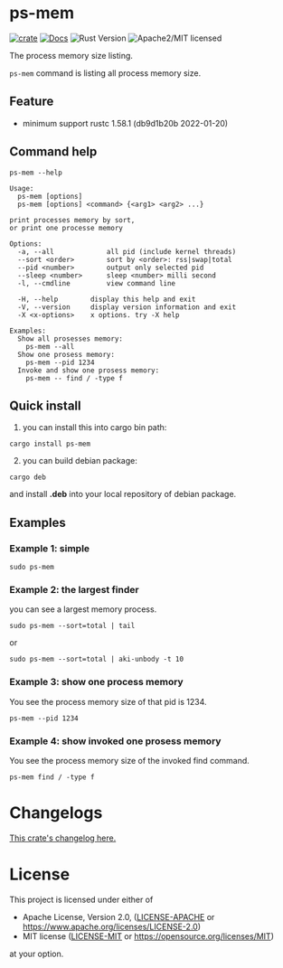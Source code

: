 # ps-mem

[![crate][crate-image]][crate-link]
[![Docs][docs-image]][docs-link]
![Rust Version][rustc-image]
![Apache2/MIT licensed][license-image]

The process memory size listing.

`ps-mem` command is listing all process memory size.

## Feature

- minimum support rustc 1.58.1 (db9d1b20b 2022-01-20)

## Command help

```
ps-mem --help
```

```
Usage:
  ps-mem [options]
  ps-mem [options] <command> {<arg1> <arg2> ...}

print processes memory by sort,
or print one processe memory

Options:
  -a, --all             all pid (include kernel threads)
  --sort <order>        sort by <order>: rss|swap|total
  --pid <number>        output only selected pid
  --sleep <number>      sleep <number> milli second
  -l, --cmdline         view command line

  -H, --help        display this help and exit
  -V, --version     display version information and exit
  -X <x-options>    x options. try -X help

Examples:
  Show all prosesses memory:
    ps-mem --all
  Show one prosess memory:
    ps-mem --pid 1234
  Invoke and show one prosess memory:
    ps-mem -- find / -type f
```

## Quick install

1. you can install this into cargo bin path:

```
cargo install ps-mem
```

2. you can build debian package:

```
cargo deb
```

and install **.deb** into your local repository of debian package.


## Examples

### Example 1: simple

```
sudo ps-mem
```

### Example 2: the largest finder

you can see a largest memory process.

```
sudo ps-mem --sort=total | tail
```

or

```
sudo ps-mem --sort=total | aki-unbody -t 10
```

### Example 3: show one process memory

You see the process memory size of that pid is 1234.

```
ps-mem --pid 1234
```

### Example 4: show invoked one prosess memory

You see the process memory size of the invoked find command.

```
ps-mem find / -type f
```


# Changelogs

[This crate's changelog here.](https://github.com/aki-akaguma/ps-mem/blob/main/CHANGELOG.md)

# License

This project is licensed under either of

 * Apache License, Version 2.0, ([LICENSE-APACHE](LICENSE-APACHE) or
   https://www.apache.org/licenses/LICENSE-2.0)
 * MIT license ([LICENSE-MIT](LICENSE-MIT) or
   https://opensource.org/licenses/MIT)

at your option.

[//]: # (badges)

[crate-image]: https://img.shields.io/crates/v/ps-mem.svg
[crate-link]: https://crates.io/crates/ps-mem
[docs-image]: https://docs.rs/ps-mem/badge.svg
[docs-link]: https://docs.rs/ps-mem/
[rustc-image]: https://img.shields.io/badge/rustc-1.58+-blue.svg
[license-image]: https://img.shields.io/badge/license-Apache2.0/MIT-blue.svg

